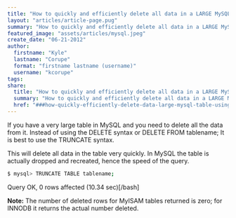 ```yaml
---
title: "How to quickly and efficiently delete all data in a LARGE MySQL table using TRUNCATE"
layout: "articles/article-page.pug"
summary: "How to quickly and efficiently delete all data in a LARGE MySQL table using TRUNCATE"
featured_image: "assets/articles/mysql.jpeg"
create_date: "06-21-2012"
author:
  firstname: "Kyle"
  lastname: "Corupe"
  format: "firstname lastname (username)"
  username: "kcorupe"
tags:
share:
  title: "How to quickly and efficiently delete all data in a LARGE MySQL table using TRUNCATE"
  summary: "How to quickly and efficiently delete all data in a LARGE MySQL table using TRUNCATE"
  href: "###how-quickly-efficiently-delete-data-large-mysql-table-using-truncate###"
---
```

If you have a very large table in MySQL and you need to delete all the data from it. Instead of using the DELETE syntax or DELETE FROM tablename; It is best to use the TRUNCATE syntax.

This will delete all data in the table very quickly. In MySQL the table is actually dropped and recreated, hence the speed of the query.

```bash
$ mysql> TRUNCATE TABLE tablename;
```

Query OK, 0 rows affected (10.34 sec)[/bash]

**Note:** The number of deleted rows for MyISAM tables returned is zero; for INNODB it returns the actual number deleted.
